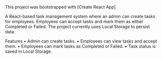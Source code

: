 This project was bootstrapped with [Create React App]



A React-based task management system where an admin can create tasks for employees. Employees can accept tasks and mark them as either Completed or Failed. The project currently uses Local Storage to persist data.


Features
• Admin can create tasks.
• Employees can view tasks and accept them.
• Employees can mark tasks as Completed or Failed.
• Task status is saved in Local Storage.

